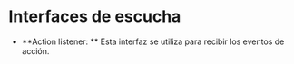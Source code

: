 # Interfaces de escucha  
- **Action listener: ** Esta interfaz se utiliza para recibir los eventos de acción.

  

